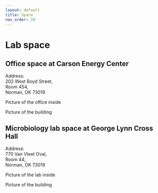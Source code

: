 ```yaml
---
layout: default
title: Space
nav_order: 10
---
```

# Lab space

## Office space at Carson Energy Center 

Address:  
202 West Boyd Street,     
Room 454,    
Norman, OK 73019  

Picture of the office inside

Picture of the building

## Microbiology lab space at George Lynn Cross Hall

Address:  
770 Van Vleet Oval,  
Room 44,   
Norman, OK  73019

Picture of the lab inside

Picture of the building
